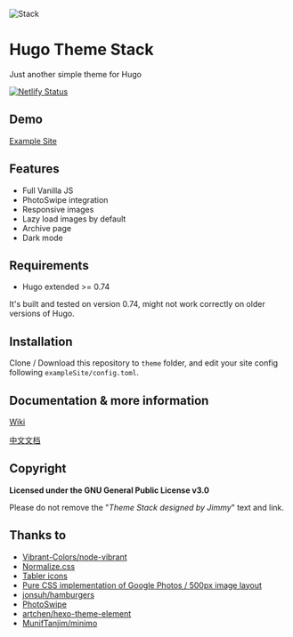 ![Stack](https://i.imgur.com/qj9onpz.jpg)
# Hugo Theme Stack
Just another simple theme for Hugo

[![Netlify Status](https://api.netlify.com/api/v1/badges/a2d2807a-a905-4bcb-97da-8da8d847da3d/deploy-status)](https://app.netlify.com/sites/hugo-theme-stack/deploys)

## Demo

[Example Site](https://hugo-theme-stack.netlify.app/)

## Features

-  Full Vanilla JS
-  PhotoSwipe integration
-  Responsive images
-  Lazy load images by default
-  Archive page
-  Dark mode

## Requirements

- Hugo extended >= 0.74

It's built and tested on version 0.74, might not work correctly on older versions of Hugo.

## Installation

Clone / Download this repository to `theme` folder, and edit your site config following `exampleSite/config.toml`.

## Documentation & more information

[Wiki](https://github.com/CaiJimmy/hugo-theme-stack/wiki/)

[中文文档](https://www.notion.so/jimmycai/Hugo-Stack-511aec5b9ed845ce9b6e3ae0bf7fb6d4)

## Copyright

**Licensed under the GNU General Public License v3.0**

Please do not remove the "*Theme Stack designed by Jimmy*" text and link.

## Thanks to

  - [Vibrant-Colors/node-vibrant](https://github.com/Vibrant-Colors/node-vibrant)
  - [Normalize.css](https://necolas.github.io/normalize.css/)
  - [Tabler icons](https://tablericons.com/)
  - [Pure CSS implementation of Google Photos / 500px image layout](https://github.com/xieranmaya/blog/issues/6)
  - [jonsuh/hamburgers](https://github.com/jonsuh/hamburgers)
  - [PhotoSwipe](https://photoswipe.com/)
  - [artchen/hexo-theme-element](https://github.com/artchen/hexo-theme-element)
  - [MunifTanjim/minimo](https://github.com/MunifTanjim/minimo)


